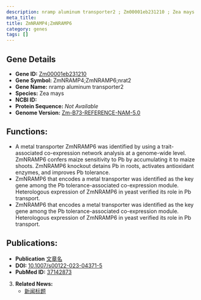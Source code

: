 ```yaml
---
description: nramp aluminum transporter2 ; Zm00001eb231210 ; Zea mays
meta_title:
title: ZmNRAMP4;ZmNRAMP6
category: genes
tags: []
---
```


## Gene Details
- **Gene ID:**	[Zm00001eb231210](https://www.maizegdb.org/gene_center/gene/Zm00001eb231210)
- **Gene Symbol:** ZmNRAMP4;ZmNRAMP6;nrat2
- **Gene Name:** nramp aluminum transporter2
- **Species:** Zea mays
- **NCBI ID:** [  ]()
- **Protein Sequence:** *Not Available*
- **Genome Version:** [Zm-B73-REFERENCE-NAM-5.0](https://www.maizegdb.org/genome/assembly/Zm-B73-REFERENCE-NAM-5.0)

## Functions:
   - A metal transporter ZmNRAMP6 was identified by using a trait-associated co-expression network analysis at a genome-wide level. ZmNRAMP6 confers maize sensitivity to Pb by accumulating it to maize shoots. ZmNRAMP6 knockout detains Pb in roots, activates antioxidant enzymes, and improves Pb tolerance.
   - ZmNRAMP6 that encodes a metal transporter was identified as the key gene among the Pb tolerance-associated co-expression module. Heterologous expression of ZmNRAMP6 in yeast verified its role in Pb transport.
   - ZmNRAMP6 that encodes a metal transporter was identified as the key gene among the Pb tolerance-associated co-expression module. Heterologous expression of ZmNRAMP6 in yeast verified its role in Pb transport.

## Publications:
   - **Publication** [文章名](https://link.springer.com/article/10.1007/s00122-023-04371-5)
   - **DOI:** [10.1007/s00122-023-04371-5](https://link.springer.com/article/10.1007/s00122-023-04371-5)
   - **PubMed ID:** [37142873](https://pubmed.ncbi.nlm.nih.gov/37142873/)

3. **Related News:**
   - [新闻标题]()
